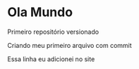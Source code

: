 # Ola Mundo
 Primeiro repositório versionado
 
 Criando meu primeiro arquivo com commit 
 
 Essa linha eu adicionei no site
 
